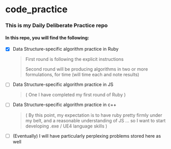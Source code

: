 # code_practice

### This is my Daily Deliberate Practice repo

#### In this repo, you will find the following:

- [x] Data Structure-specific algorithm practice in Ruby
  > First round is following the explicit instructions
  >
  > Second round will be producing algorithms in two or more formulations, for time (will time each and note results)
- [ ] Data Structure-specific algorithm practice in JS
  > ( One I have completed my first round of Ruby )
- [ ] Data Structure-specific algorithm practice in c++

  > ( By this point, my expectation is to have ruby pretty firmly under my belt, and a reasonable understanding of JS ... so I want to start developing .exe / UE4 language skills )

- [ ] (Eventually) I will have particularly perplexing problems stored here as well
